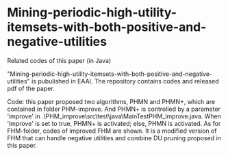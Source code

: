 # Mining-periodic-high-utility-itemsets-with-both-positive-and-negative-utilities
Related codes of this paper (in Java)


"Mining-periodic-high-utility-itemsets-with-both-positive-and-negative-utilities" is pubulished in EAAI.
The repository contains codes and released pdf of the paper.

Code: this paper proposed two algorithms, PHMN and PHMN+, which are contained in folder PHM-improve. And PHMN+ is controlled by a parameter 'improve' in .\PHM_improve\src\test\java\MainTestPHM_improve.java. When 'improve' is set to true, PHMN+ is activated; else, PHMN is activated.
As for FHM-folder, codes of improved FHM are shown. It is a modified version of FHM that can handle negative utilities and combine DU pruning proposed in this paper.

